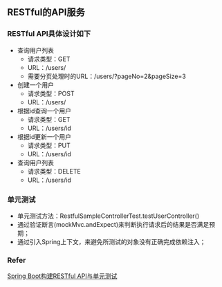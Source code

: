 ## RESTful的API服务
### RESTful API具体设计如下
- 查询用户列表
    - 请求类型：GET
    - URL：/users/
    - 需要分页处理时的URL：/users/?pageNo=2&pageSize=3
- 创建一个用户
    - 请求类型：POST
    - URL：/users/
- 根据id查询一个用户
    - 请求类型：GET
    - URL：/users/id
- 根据id更新一个用户
    - 请求类型：PUT
    - URL：/users/id
- 查询用户列表
    - 请求类型：DELETE
    - URL：/users/id
### 单元测试
- 单元测试方法：RestfulSampleControllerTest.testUserController()
- 通过验证断言(mockMvc.andExpect)来判断执行请求后的结果是否满足预期；
- 通过引入Spring上下文，来避免所测试的对象没有正确完成依赖注入；
### Refer
[Spring Boot构建RESTful API与单元测试](http://blog.didispace.com/springbootrestfulapi/)
